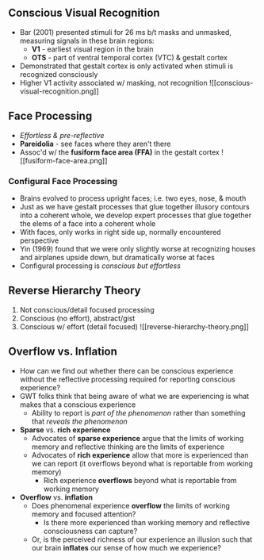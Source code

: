 ## Conscious Visual Recognition
* Bar (2001) presented stimuli for 26 ms b/t masks and unmasked, measuring signals in these brain regions:
	* **V1** - earliest visual region in the brain
	* **OTS** - part of ventral temporal cortex (VTC) & gestalt cortex
* Demonstrated that gestalt cortex is only activated when stimuli is recognized consciously
* Higher V1 activity associated w/ masking, not recognition
![[conscious-visual-recognition.png]]
## Face Processing
* *Effortless & pre-reflective*
* **Pareidolia** - see faces where they aren't there
* Assoc'd w/ the **fusiform face area (FFA)** in the gestalt cortex
![[fusiform-face-area.png]]
### Configural Face Processing
* Brains evolved to process upright faces; i.e. two eyes, nose, & mouth
* Just as we have gestalt processes that glue together illusory contours into a coherent whole, we develop expert processes that glue together the elems of a face into a coherent whole
* With faces, only works in right side up, normally encountered perspective
* Yin (1969) found that we were only slightly worse at recognizing houses and airplanes upside down, but dramatically worse at faces
* Configural processing is *conscious but effortless*
## Reverse Hierarchy Theory
1. Not conscious/detail focused processing
2. Conscious (no effort), abstract/gist
3. Conscious w/ effort (detail focused)
![[reverse-hierarchy-theory.png]]
## Overflow vs. Inflation
* How can we find out whether there can be conscious experience without the reflective processing required for reporting conscious experience?
* GWT folks think that being aware of what we are experiencing is what makes that a conscious experience
	* Ability to report is *part of the phenomenon* rather than something that *reveals the phenomenon*
* **Sparse** vs. **rich** **experience**
	* Advocates of **sparse experience** argue that the limits of working memory and reflective thinking are the limits of experience
	* Advocates of **rich experience** allow that more is experienced than we can report (it overflows beyond what is reportable from working memory)
		* Rich experience **overflows** beyond what is reportable from working memory
* **Overflow** vs. **inflation**
	* Does phenomenal experience **overflow** the limits of working memory and focused attention?
		* Is there more experienced than working memory and reflective consciousness can capture?
	* Or, is the perceived richness of our experience an illusion such that our brain **inflates** our sense of how much we experience?
